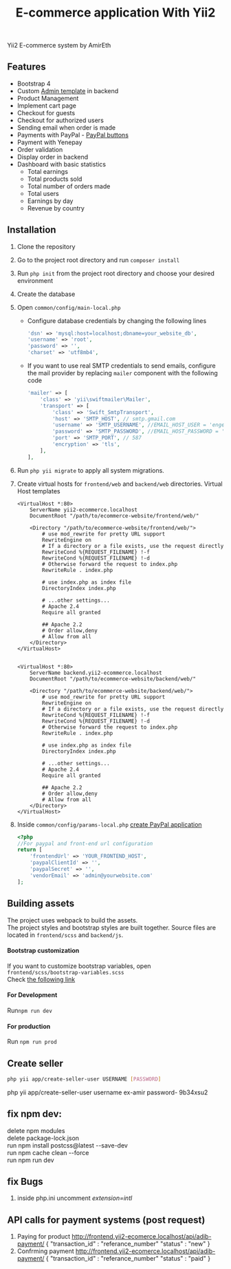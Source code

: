 <p align="center">
    <a href="https://github.com/AmirEth" target="_blank">
   <!--     <img src="https://avatars0.githubusercontent.com/u/993323" height="100px">-->
    </a>
    <h1 align="center">E-commerce application With Yii2 </h1>
    <br>
</p>

Yii2 E-commerce system by AmirEth

## Features

- Bootstrap 4
- Custom [Admin template](https://startbootstrap.com/theme/sb-admin-2) in backend
- Product Management
- Implement cart page
- Checkout for guests
- Checkout for authorized users
- Sending email when order is made
- Payments with PayPal - [PayPal buttons](https://developer.paypal.com/demo/checkout/#/pattern/client)
- Payment with Yenepay
- Order validation
- Display order in backend
- Dashboard with basic statistics
  - Total earnings
  - Total products sold
  - Total number of orders made
  - Total users
  - Earnings by day
  - Revenue by country

## Installation

1. Clone the repository
2. Go to the project root directory and run `composer install`
3. Run `php init` from the project root directory and choose your desired environment
4. Create the database
5. Open `common/config/main-local.php`
   - Configure database credentials by changing the following lines
     ```php
     'dsn' => 'mysql:host=localhost;dbname=your_website_db',
     'username' => 'root',
     'password' => '',
     'charset' => 'utf8mb4',
     ```
   - If you want to use real SMTP credentials to send emails, configure the mail provider by replacing `mailer` component with the following code
     ```php
     'mailer' => [
         'class' => 'yii\swiftmailer\Mailer',
         'transport' => [
             'class' => 'Swift_SmtpTransport',
             'host' => 'SMTP_HOST', // smtp.gmail.com
             'username' => 'SMTP_USERNAME', //EMAIL_HOST_USER = 'engebeyayshoping@gmail.com'
             'password' => 'SMTP_PASSWORD', //EMAIL_HOST_PASSWORD = 'ppzy deba fwqh rywf'
             'port' => 'SMTP_PORT', // 587
             'encryption' => 'tls',
         ],
     ],
     ```
6. Run `php yii migrate` to apply all system migrations.
7. Create virtual hosts for `frontend/web` and `backend/web` directories.
   Virtual Host templates

   ```
   <VirtualHost *:80>
       ServerName yii2-ecommerce.localhost
       DocumentRoot "/path/to/ecommerce-website/frontend/web/"

       <Directory "/path/to/ecommerce-website/frontend/web/">
           # use mod_rewrite for pretty URL support
           RewriteEngine on
           # If a directory or a file exists, use the request directly
           RewriteCond %{REQUEST_FILENAME} !-f
           RewriteCond %{REQUEST_FILENAME} !-d
           # Otherwise forward the request to index.php
           RewriteRule . index.php

           # use index.php as index file
           DirectoryIndex index.php

           # ...other settings...
           # Apache 2.4
           Require all granted

           ## Apache 2.2
           # Order allow,deny
           # Allow from all
       </Directory>
   </VirtualHost>


   <VirtualHost *:80>
       ServerName backend.yii2-ecommerce.localhost
       DocumentRoot "/path/to/ecommerce-website/backend/web/"

       <Directory "/path/to/ecommerce-website/backend/web/">
           # use mod_rewrite for pretty URL support
           RewriteEngine on
           # If a directory or a file exists, use the request directly
           RewriteCond %{REQUEST_FILENAME} !-f
           RewriteCond %{REQUEST_FILENAME} !-d
           # Otherwise forward the request to index.php
           RewriteRule . index.php

           # use index.php as index file
           DirectoryIndex index.php

           # ...other settings...
           # Apache 2.4
           Require all granted

           ## Apache 2.2
           # Order allow,deny
           # Allow from all
       </Directory>
   </VirtualHost>
   ```

8. Inside `common/config/params-local.php`
   [create PayPal application](https://developer.paypal.com/developer/applications/)
   ```php
   <?php
   //For paypal and front-end url configuration
   return [
       'frontendUrl' => 'YOUR_FRONTEND_HOST',
       'paypalClientId' => '',
       'paypalSecret' => '',
       'vendorEmail' => 'admin@yourwebsite.com'
   ];
   ```

## Building assets

The project uses webpack to build the assets.<br>
The project styles and bootstrap styles are built together.
Source files are located in `frontend/scss` and `backend/js`.

#### Bootstrap customization

If you want to customize bootstrap variables, open `frontend/scss/bootstrap-variables.scss`<br>
Check [the following link](https://getbootstrap.com/docs/4.0/getting-started/theming/)

#### For Development

Run`npm run dev`

#### For production

Run `npm run prod`

## Create seller

```bash
php yii app/create-seller-user USERNAME [PASSWORD]
```

php yii app/create-seller-user username ex-amir password- 9b34xsu2

## fix npm dev:

delete npm modules <br>
delete package-lock.json <br>
run npm install postcss@latest --save-dev <br>
run npm cache clean --force <br>
run npm run dev

## fix Bugs

1. inside php.ini uncomment _extension=intl_

## API calls for payment systems (post request)

1.  Paying for product
    http://frontend.yii2-ecomerce.localhost/api/adib-payment/
    {
    "transaction_id" : "referance_number"
    "status" : "new"
    }
2.  Confrming payment
    http://frontend.yii2-ecomerce.localhost/api/adib-payment/
    {
    "transaction_id" : "referance_number"
    "status" : "paid"
    }
